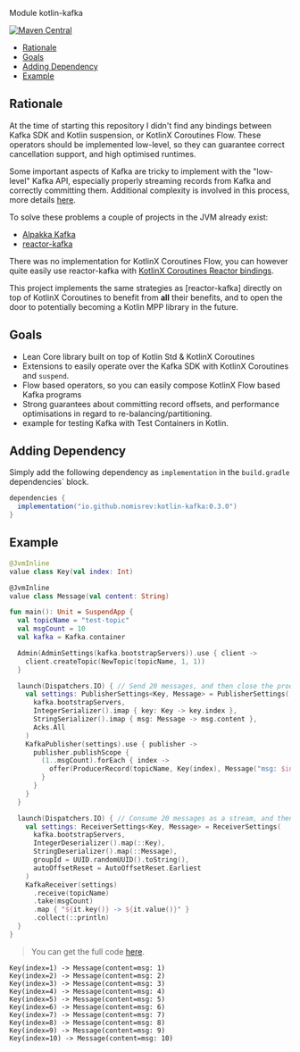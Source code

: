 Module kotlin-kafka

[![Maven Central](https://img.shields.io/maven-central/v/io.github.nomisrev/kotlin-kafka?color=4caf50&label=latest%20release)](https://maven-badges.herokuapp.com/maven-central/io.github.nomisrev/kotlin-kafka)

<!--- TOC -->

* [Rationale](#rationale)
* [Goals](#goals)
* [Adding Dependency](#adding-dependency)
* [Example](#example)

<!--- END -->

## Rationale

At the time of starting this repository I didn't find any bindings between Kafka SDK and Kotlin suspension, or KotlinX Coroutines Flow.
These operators should be implemented low-level, so they can guarantee correct cancellation support, and high optimised runtimes.

Some important aspects of Kafka are tricky to implement with the "low-level" Kafka API,
especially properly streaming records from Kafka and correctly committing them.
Additional complexity is involved in this process, more details [here](https://tuleism.github.io/blog/2021/parallel-backpressured-kafka-consumer/).

To solve these problems a couple of projects in the JVM already exist:
 - [Alpakka Kafka](https://github.com/akka/alpakka-kafka)
 - [reactor-kafka](https://github.com/reactor/reactor-kafka)

There was no implementation for KotlinX Coroutines Flow,
you can however quite easily use reactor-kafka with [KotlinX Coroutines Reactor bindings](https://github.com/Kotlin/kotlinx.coroutines/blob/master/reactive/kotlinx-coroutines-reactor/README.md).

This project implements the same strategies as [reactor-kafka] directly on top of KotlinX Coroutines to benefit from **all** their benefits,
and to open the door to potentially becoming a Kotlin MPP library in the future.

## Goals

- Lean Core library built on top of Kotlin Std & KotlinX Coroutines
- Extensions to easily operate over the Kafka SDK with KotlinX Coroutines and `suspend`.
- Flow based operators, so you can easily compose KotlinX Flow based Kafka programs
- Strong guarantees about committing record offsets, and performance optimisations in regard to re-balancing/partitioning.
- example for testing Kafka with Test Containers in Kotlin.

## Adding Dependency

Simply add the following dependency as `implementation` in the `build.gradle` dependencies` block.

```groovy
dependencies {
  implementation("io.github.nomisrev:kotlin-kafka:0.3.0")
}
```

## Example

<!--- INCLUDE
import arrow.continuations.SuspendApp
import io.github.nomisRev.kafka.Admin
import io.github.nomisRev.kafka.AdminSettings
import io.github.nomisRev.kafka.createTopic
import io.github.nomisRev.kafka.imap
import io.github.nomisRev.kafka.map
import io.github.nomisRev.kafka.publisher.Acks
import io.github.nomisRev.kafka.publisher.KafkaPublisher
import io.github.nomisRev.kafka.publisher.PublisherSettings
import io.github.nomisRev.kafka.receiver.AutoOffsetReset
import io.github.nomisRev.kafka.receiver.KafkaReceiver
import io.github.nomisRev.kafka.receiver.ReceiverSettings
import kotlinx.coroutines.Dispatchers
import kotlinx.coroutines.flow.map
import kotlinx.coroutines.flow.take
import kotlinx.coroutines.launch
import org.apache.kafka.clients.admin.NewTopic
import org.apache.kafka.clients.producer.ProducerRecord
import org.apache.kafka.common.serialization.IntegerDeserializer
import org.apache.kafka.common.serialization.IntegerSerializer
import org.apache.kafka.common.serialization.StringDeserializer
import org.apache.kafka.common.serialization.StringSerializer
import java.util.UUID
-->

```kotlin
@JvmInline
value class Key(val index: Int)

@JvmInline
value class Message(val content: String)

fun main(): Unit = SuspendApp {
  val topicName = "test-topic"
  val msgCount = 10
  val kafka = Kafka.container

  Admin(AdminSettings(kafka.bootstrapServers)).use { client ->
    client.createTopic(NewTopic(topicName, 1, 1))
  }

  launch(Dispatchers.IO) { // Send 20 messages, and then close the producer
    val settings: PublisherSettings<Key, Message> = PublisherSettings(
      kafka.bootstrapServers,
      IntegerSerializer().imap { key: Key -> key.index },
      StringSerializer().imap { msg: Message -> msg.content },
      Acks.All
    )
    KafkaPublisher(settings).use { publisher ->
      publisher.publishScope {
        (1..msgCount).forEach { index ->
          offer(ProducerRecord(topicName, Key(index), Message("msg: $index")))
        }
      }
    }
  }

  launch(Dispatchers.IO) { // Consume 20 messages as a stream, and then close the consumer
    val settings: ReceiverSettings<Key, Message> = ReceiverSettings(
      kafka.bootstrapServers,
      IntegerDeserializer().map(::Key),
      StringDeserializer().map(::Message),
      groupId = UUID.randomUUID().toString(),
      autoOffsetReset = AutoOffsetReset.Earliest
    )
    KafkaReceiver(settings)
      .receive(topicName)
      .take(msgCount)
      .map { "${it.key()} -> ${it.value()}" }
      .collect(::println)
  }
}
```

> You can get the full code [here](guide/example/example-readme-01.kt).

```text
Key(index=1) -> Message(content=msg: 1)
Key(index=2) -> Message(content=msg: 2)
Key(index=3) -> Message(content=msg: 3)
Key(index=4) -> Message(content=msg: 4)
Key(index=5) -> Message(content=msg: 5)
Key(index=6) -> Message(content=msg: 6)
Key(index=7) -> Message(content=msg: 7)
Key(index=8) -> Message(content=msg: 8)
Key(index=9) -> Message(content=msg: 9)
Key(index=10) -> Message(content=msg: 10)
```
